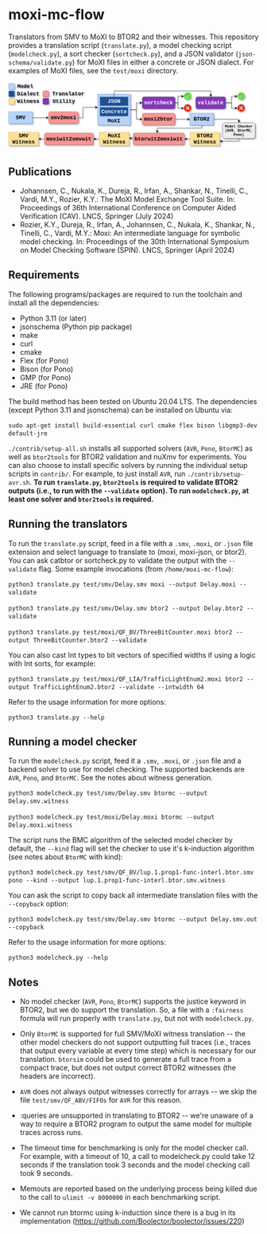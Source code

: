 # moxi-mc-flow

Translators from SMV to MoXI to BTOR2 and their witnesses. This repository provides a translation script
(`translate.py`), a model checking script (`modelcheck.py`), a sort checker (`sortcheck.py`), and a JSON validator
(`json-schema/validate.py`) for MoXI files in either a concrete or JSON dialect. For examples of MoXI files, see the
`test/moxi` directory.

![Toolchain](toolchain.png "Toolchain")

## Publications

- Johannsen, C., Nukala, K., Dureja, R., Irfan, A., Shankar, N., Tinelli, C., Vardi, M.Y., Rozier, K.Y.: The MoXI Model
Exchange Tool Suite. In: Proceedings of 36th International Conference on Computer Aided Verification (CAV). LNCS,
Springer (July 2024)
- Rozier, K.Y., Dureja, R., Irfan, A., Johannsen, C., Nukala, K., Shankar, N., Tinelli, C., Vardi, M.Y.: Moxi: An
intermediate language for symbolic model checking. In: Proceedings of the 30th International Symposium on Model Checking
Software (SPIN). LNCS, Springer (April 2024)

## Requirements

The following programs/packages are required to run the toolchain and install all the dependencies:

- Python 3.11 (or later)
- jsonschema (Python pip package)
- make
- curl
- cmake
- Flex (for Pono)
- Bison (for Pono)
- GMP (for Pono)
- JRE (for Pono)

The build method has been tested on Ubuntu 20.04 LTS. The dependencies (except Python 3.11 and jsonschema) can be
installed on Ubuntu via:

    sudo apt-get install build-essential curl cmake flex bison libgmp3-dev default-jre

`./contrib/setup-all.sh` installs all supported solvers (`AVR`, `Pono`, `BtorMC`) as well as `btor2tools` for BTOR2
validation and nuXmv for experiments. You can also choose to install specific solvers by running the individual setup
scripts in `contrib/`. For example, to just install `AVR`, run `./contrib/setup-avr.sh`. **To run `translate.py`,
`btor2tools` is required to validate BTOR2 outputs (i.e., to run with the `--validate` option). To run `modelcheck.py`,
at least one solver and `btor2tools` is required.**

## Running the translators

To run the `translate.py` script, feed in a file with a `.smv`, `.moxi`, or `.json` file extension and select language
to translate to (moxi, moxi-json, or btor2). You can ask catbtor or sortcheck.py to validate the output with the
`--validate` flag. Some example invocations (from `/home/moxi-mc-flow`):

    python3 translate.py test/smv/Delay.smv moxi --output Delay.moxi --validate

    python3 translate.py test/smv/Delay.smv btor2 --output Delay.btor2 --validate

    python3 translate.py test/moxi/QF_BV/ThreeBitCounter.moxi btor2 --output ThreeBitCounter.btor2 --validate

You can also cast Int types to bit vectors of specified widths if using a logic with Int sorts, for example:

    python3 translate.py test/moxi/QF_LIA/TrafficLightEnum2.moxi btor2 --output TrafficLightEnum2.btor2 --validate --intwidth 64 

Refer to the usage information for more options:

    python3 translate.py --help

## Running a model checker

To run the `modelcheck.py` script, feed it a `.smv`, `.moxi`, or `.json` file and a backend solver to use for model
checking. The supported backends are `AVR`, `Pono`, and `BtorMC`. See the notes about witness generation.

    python3 modelcheck.py test/smv/Delay.smv btormc --output Delay.smv.witness

    python3 modelcheck.py test/moxi/Delay.moxi btormc --output Delay.moxi.witness

The script runs the BMC algorithm of the selected model checker by default, the `--kind` flag will set the checker to
use it's k-induction algorithm (see notes about `BtorMC` with kind):

    python3 modelcheck.py test/smv/QF_BV/lup.1.prop1-func-interl.btor.smv pono --kind --output lup.1.prop1-func-interl.btor.smv.witness

You can ask the script to copy back all intermediate translation files with the `--copyback` option:

    python3 modelcheck.py test/smv/Delay.smv btormc --output Delay.smv.out --copyback

Refer to the usage information for more options:

    python3 modelcheck.py --help


## Notes

- No model checker (`AVR`, `Pono`, `BtorMC`) supports the justice keyword in BTOR2, but we do support the translation.
So, a file with a `:fairness` formula will run properly with `translate.py`, but not with `modelcheck.py`.

- Only `BtorMC` is supported for full SMV/MoXI witness translation -- the other model checkers do not support outputting
full traces (i.e., traces that output every variable at every time step) which is necessary for our translation.
`btorsim` could be used to generate a full trace from a compact trace, but does not output correct BTOR2 witnesses (the
headers are incorrect).

- `AVR` does not always output witnesses correctly for arrays -- we skip the file `test/smv/QF_ABV/FIFOs` for `AVR` for
this reason.

- :queries are unsupported in translating to BTOR2 -- we're unaware of a way to require a BTOR2 program to output the
same model for multiple traces across runs.

- The timeout time for benchmarking is only for the model checker call. For example, with a timeout of 10, a call to
modelcheck.py could take 12 seconds if the translation took 3 seconds and the model checking call took 9 seconds.

- Memouts are reported based on the underlying process being killed due to the call to `ulimit -v 8000000` in each
benchmarking script.

- We cannot run btormc using k-induction since there is a bug in its implementation
(https://github.com/Boolector/boolector/issues/220)